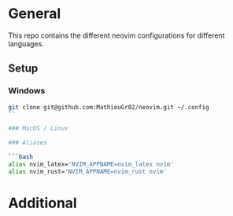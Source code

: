 # General

This repo contains the different neovim configurations for different languages.

## Setup

### Windows

```bash
git clone git@github.com:MathieuGr02/neovim.git ~/.config
``

### MacOS / Linux

### Aliases

```bash
alias nvim_latex='NVIM_APPNAME=nvim_latex nvim'
alias nvim_rust='NVIM_APPNAME=nvim_rust nvim'
```

# Additional
